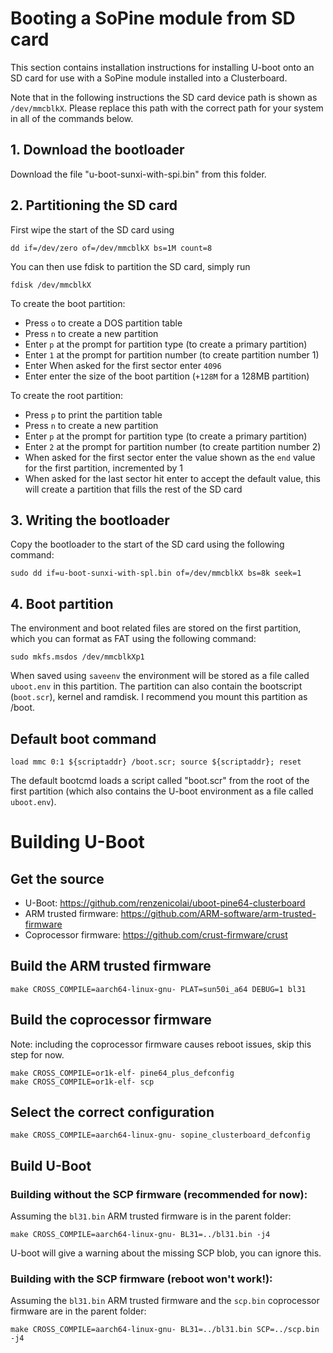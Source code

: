 # Booting a SoPine module from SD card

This section contains installation instructions for installing U-boot onto an SD card for use with a SoPine module installed into a Clusterboard.

Note that in the following instructions the SD card device path is shown as `/dev/mmcblkX`. Please replace this path with the correct path for your system in all of the commands below.

## 1. Download the bootloader

Download the file "u-boot-sunxi-with-spi.bin" from this folder.

## 2. Partitioning the SD card

First wipe the start of the SD card using

`dd if=/dev/zero of=/dev/mmcblkX bs=1M count=8`

You can then use fdisk to partition the SD card, simply run

`fdisk /dev/mmcblkX`

To create the boot partition:

 - Press `o` to create a DOS partition table
 - Press `n` to create a new partition
 - Enter `p` at the prompt for partition type (to create a primary partition)
 - Enter `1` at the prompt for partition number (to create partition number 1)
 - Enter When asked for the first sector enter `4096`
 - Enter enter the size of the boot partition (`+128M` for a 128MB partition)

To create the root partition:

 - Press `p` to print the partition table
 - Press `n` to create a new partition
 - Enter `p` at the prompt for partition type (to create a primary partition)
 - Enter `2` at the prompt for partition number (to create partition number 2)
 - When asked for the first sector enter the value shown as the `end` value for the first partition, incremented by 1
 - When asked for the last sector hit enter to accept the default value, this will create a partition that fills the rest of the SD card

## 3. Writing the bootloader

Copy the bootloader to the start of the SD card using the following command:

`sudo dd if=u-boot-sunxi-with-spl.bin of=/dev/mmcblkX bs=8k seek=1`

## 4. Boot partition

The environment and boot related files are stored on the first partition, which you can format as FAT using the following command:

`sudo mkfs.msdos /dev/mmcblkXp1`

When saved using `saveenv` the environment will be stored as a file called `uboot.env` in this partition. The partition can also contain the bootscript (`boot.scr`), kernel and ramdisk. I recommend you mount this partition as /boot.

## Default boot command

`load mmc 0:1 ${scriptaddr} /boot.scr; source ${scriptaddr}; reset`

The default bootcmd loads a script called "boot.scr" from the root of the first partition (which also contains the U-boot environment as a file called `uboot.env`).

# Building U-Boot

## Get the source
 
 - U-Boot: https://github.com/renzenicolai/uboot-pine64-clusterboard
 - ARM trusted firmware: https://github.com/ARM-software/arm-trusted-firmware
 - Coprocessor firmware: https://github.com/crust-firmware/crust

## Build the ARM trusted firmware

`make CROSS_COMPILE=aarch64-linux-gnu- PLAT=sun50i_a64 DEBUG=1 bl31`

## Build the coprocessor firmware

Note: including the coprocessor firmware causes reboot issues, skip this step for now.

```
make CROSS_COMPILE=or1k-elf- pine64_plus_defconfig
make CROSS_COMPILE=or1k-elf- scp
```

## Select the correct configuration

`make CROSS_COMPILE=aarch64-linux-gnu- sopine_clusterboard_defconfig`

## Build U-Boot

### Building without the SCP firmware (recommended for now):

Assuming the `bl31.bin` ARM trusted firmware is in the parent folder:

`make CROSS_COMPILE=aarch64-linux-gnu- BL31=../bl31.bin -j4`

U-boot will give a warning about the missing SCP blob, you can ignore this.

### Building with the SCP firmware (reboot won't work!):

Assuming the `bl31.bin` ARM trusted firmware and the `scp.bin` coprocessor firmware are in the parent folder:

`make CROSS_COMPILE=aarch64-linux-gnu- BL31=../bl31.bin SCP=../scp.bin -j4`
